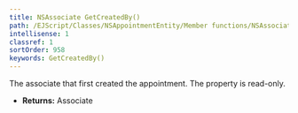```yaml
---
title: NSAssociate GetCreatedBy()
path: /EJScript/Classes/NSAppointmentEntity/Member functions/NSAssociate GetCreatedBy()
intellisense: 1
classref: 1
sortOrder: 958
keywords: GetCreatedBy()
---
```



The associate that first created the appointment. The property is read-only.



* **Returns:** Associate



